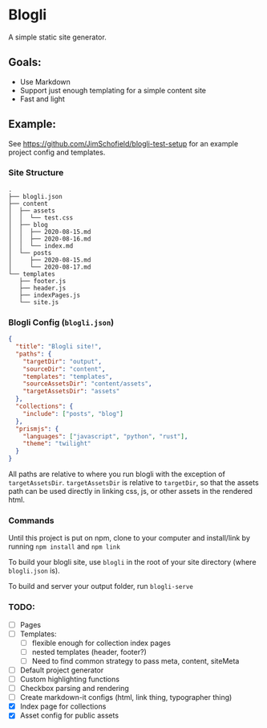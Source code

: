 # Blogli

A simple static site generator.

## Goals:
- Use Markdown
- Support just enough templating for a simple content site
- Fast and light

## Example:

See https://github.com/JimSchofield/blogli-test-setup for an example project config and templates.

### Site Structure
```
.
├── blogli.json
├── content
│  ├── assets
│  │  └── test.css
│  ├── blog
│  │  ├── 2020-08-15.md
│  │  ├── 2020-08-16.md
│  │  └── index.md
│  └── posts
│     ├── 2020-08-15.md
│     └── 2020-08-17.md
└── templates
   ├── footer.js
   ├── header.js
   ├── indexPages.js
   └── site.js
```

### Blogli Config (`blogli.json`)
```json
{
  "title": "Blogli site!",
  "paths": {
    "targetDir": "output",
    "sourceDir": "content",
    "templates": "templates",
    "sourceAssetsDir": "content/assets",
    "targetAssetsDir": "assets"
  },
  "collections": {
    "include": ["posts", "blog"]
  },
  "prismjs": {
    "languages": ["javascript", "python", "rust"],
    "theme": "twilight"
  }
}
```

All paths are relative to where you run blogli with the exception of `targetAssetsDir`.  `targetAssetsDir` is relative to `targetDir`, so that the assets path can be used directly in linking css, js, or other assets in the rendered html.

### Commands
Until this project is put on npm, clone to your computer and install/link by running `npm install` and `npm link`

To build your blogli site, use `blogli` in the root of your site directory (where `blogli.json` is).

To build and server your output folder, run `blogli-serve`

### TODO:
- [ ] Pages
- [ ] Templates:
    - [ ] flexible enough for collection index pages
    - [ ] nested templates (header, footer?)
    - [ ] Need to find common strategy to pass meta, content, siteMeta
- [ ] Default project generator
- [ ] Custom highlighting functions 
- [ ] Checkbox parsing and rendering
- [ ] Create markdown-it configs (html, link thing, typographer thing)
- [x] Index page for collections
- [x] Asset config for public assets
